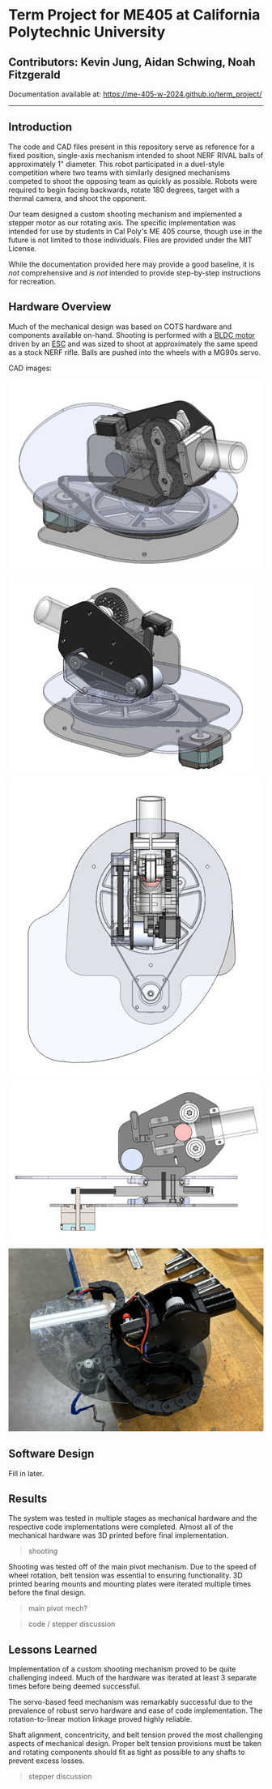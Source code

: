 # Term Project for ME405 at California Polytechnic University

## Contributors: Kevin Jung, Aidan Schwing, Noah Fitzgerald

Documentation available at: https://me-405-w-2024.github.io/term_project/

---

## Introduction
The code and CAD files present in this repository serve as reference for a fixed position, single-axis mechanism intended to shoot NERF RIVAL balls of approximately 1" diameter. This robot participated in a duel-style competition where two teams with similarly designed mechanisms competed to shoot the opposing team as quickly as possible. Robots were required to begin facing backwards, rotate 180 degrees, target with a thermal camera, and shoot the opponent.

Our team designed a custom shooting mechanism and implemented a stepper motor as our rotating axis. The specific implementation was intended for use by students in Cal Poly's ME 405 course, though use in the future is not limited to those individuals. Files are provided under the MIT License.  

While the documentation provided here may provide a good baseline, it is *not* comprehensive and *is not* intended to provide step-by-step instructions for recreation. 


## Hardware Overview
Much of the mechanical design was based on COTS hardware and components available on-hand. Shooting is performed with a [BLDC motor](https://hobbyking.com/en_us/propdrive-v2-2836-1800kv-brushless-outrunner-motor.html?wrh_pdp=3) driven by an [ESC](https://www.rcelectricparts.com/40a-esc---classic-series.html) and was sized to shoot at approximately the same speed as a stock NERF rifle. Balls are pushed into the wheels with a MG90s servo.

CAD images:

![para front](https://github.com/ME-405-w-2024/term_project/blob/main/media/Picture1.png)
![para rear](https://github.com/ME-405-w-2024/term_project/blob/main/media/Picture2.png)
![top view](https://github.com/ME-405-w-2024/term_project/blob/main/media/Picture3.png)
![side section](https://github.com/ME-405-w-2024/term_project/blob/main/media/Picture4.png)


![completed project](https://github.com/ME-405-w-2024/term_project/blob/main/media/CompletedProject.png)

## Software Design
Fill in later.

## Results
The system was tested in multiple stages as mechanical hardware and the respective code implementations were completed. Almost all of the mechanical hardware was 3D printed before final implementation.

>shooting

Shooting was tested off of the main pivot mechanism. Due to the speed of wheel rotation, belt tension was essential to ensuring functionality. 3D printed bearing mounts and mounting plates were iterated multiple times before the final design. 

> main pivot mech?

> code / stepper discussion

## Lessons Learned
Implementation of a custom shooting mechanism proved to be quite challenging indeed. Much of the hardware was iterated at least 3 separate times before being deemed successful. 

The servo-based feed mechanism was remarkably successful due to the prevalence of robust servo hardware and ease of code implementation. The rotation-to-linear motion linkage proved highly reliable. 

Shaft alignment, concentricity, and belt tension proved the most challenging aspects of mechanical design. Proper belt tension provisions must be taken and rotating components should fit as tight as possible to any shafts to prevent excess losses. 

> stepper discussion
